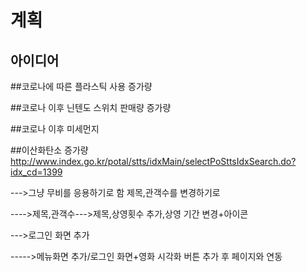 # 계획

## 아이디어

##코로나에 따른 플라스틱 사용 증가량

##코로나 이후 닌텐도 스위치 판매량 증가량

##코로나 이후 미세먼지 

##이산화탄소 증가량
http://www.index.go.kr/potal/stts/idxMain/selectPoSttsIdxSearch.do?idx_cd=1399



--->그냥 무비를 응용하기로 함 제목,관객수를 변경하기로 

---->제목,관객수--->제목,상영횟수 추가,상영 기간 변경+아이콘 

--->로그인 화면 추가


----->메뉴화면 추가/로그인 화면+영화 시각화 버튼 추가 후 페이지와 연동

